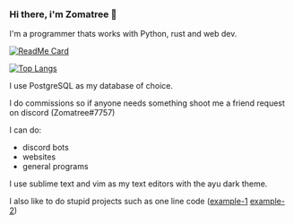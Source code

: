 ### Hi there, i'm Zomatree 👋

I'm a programmer thats works with Python, rust and web dev.

[![ReadMe Card](https://github-readme-stats.vercel.app/api?username=zomatree&theme=onedark)](https://github.com/Zomatree)

[![Top Langs](https://github-readme-stats.vercel.app/api/top-langs/?username=zomatree&theme=onedark&layout=compact)](https://github.com/Zomatree)

I use PostgreSQL as my database of choice.

I do commissions so if anyone needs something shoot me a friend request on discord (Zomatree#7757)

I can do:
  - discord bots
  - websites
  - general programs
  
I use sublime text and vim as my text editors with the ayu dark theme.

I also like to do stupid projects such as one line code ([example-1](https://gist.githubusercontent.com/zomatree/7ea0fc5720b50a54495a0a2e92a64729/raw/623543e8ba89f7df586d174d9d48cb9a08052467/oneline.py) [example-2](https://gist.github.com/zomatree/48ca16273749c3e9fd7a1ac7e6365f59))
